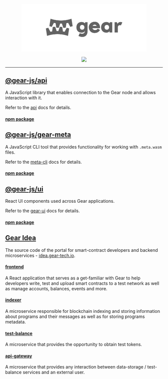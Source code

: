 <p align="center">
  <a href="https://gear-tech.io">
    <img src="https://github.com/gear-tech/gear/blob/master/images/logo-grey.png" width="400" alt="GEAR">
  </a>
</p>
<p align=center>
    <a href="https://github.com/gear-tech/gear-js/blob/master/LICENSE"><img src="https://img.shields.io/badge/License-GPL%203.0-success"></a>
</p>
<hr>

## [@gear-js/api](https://github.com/gear-tech/gear-js/tree/master/api)

A JavaScript library that enables connection to the Gear node and allows interaction with it.

Refer to the [api](https://github.com/gear-tech/gear-js/blob/master/api/README.md) docs for details.

#### [npm package](https://www.npmjs.com/package/@gear-js/api)

## [@gear-js/gear-meta](https://github.com/gear-tech/gear-js/tree/master/utils/meta-cli)

A JavaScript CLI tool that provides functionality for working with `.meta.wasm` files.

Refer to the [meta-cli](https://github.com/gear-tech/gear-js/blob/master/utils/meta-cli/README.md) docs for details.

#### [npm package](https://www.npmjs.com/package/@gear-js/gear-meta)

## [@gear-js/ui](https://github.com/gear-tech/gear-js/tree/master/utils/gear-ui)

React UI components used across Gear applications.

Refer to the [gear-ui](https://github.com/gear-tech/gear-js/blob/master/utils/gear-ui/README.md) docs for details.

#### [npm package](https://www.npmjs.com/package/@gear-js/ui)

## [Gear Idea](https://github.com/gear-tech/gear-js/tree/master/idea)

The source code of the portal for smart-contract developers and backend microservices - [idea.gear-tech.io](https://idea.gear-tech.io/).

#### [frontend](https://github.com/gear-tech/gear-js/tree/master/idea/frontend)

A React application that serves as a get-familiar with Gear to help developers write, test and upload smart contracts to a test network as well as manage accounts, balances, events and more.

#### [indexer](https://github.com/gear-tech/gear-js/tree/master/idea/indexer)

A microservice responsible for blockchain indexing and storing information about programs and their messages as well as for storing programs metadata.

#### [test-balance](https://github.com/gear-tech/gear-js/tree/master/idea/test-balance)

A microservice that provides the opportunity to obtain test tokens.

#### [api-gateway](https://github.com/gear-tech/gear-js/tree/master/idea/api-gateway)

A microservice that provides any interaction between data-storage / test-balance services and an external user.
